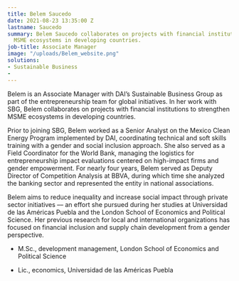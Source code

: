 ```yaml
---
title: Belem Saucedo
date: 2021-08-23 13:35:00 Z
lastname: Saucedo
summary: Belem Saucedo collaborates on projects with financial institutions to strengthen
  MSME ecosystems in developing countries.
job-title: Associate Manager
image: "/uploads/Belem_website.png"
solutions:
- Sustainable Business
- 
---
```


Belem is an Associate Manager with DAI’s Sustainable Business Group as part of the entrepreneurship team for global initiatives. In her work with SBG, Belem collaborates on projects with financial institutions to strengthen MSME ecosystems in developing countries.

Prior to joining SBG, Belem worked as a Senior Analyst on the Mexico Clean Energy Program implemented by DAI, coordinating technical and soft skills training with a gender and social inclusion approach. She also served as a Field Coordinator for the World Bank, managing the logistics for entrepreneurship impact evaluations centered on high-impact firms and gender empowerment. For nearly four years, Belem served as Deputy Director of Competition Analysis at BBVA, during which time she analyzed the banking sector and represented the entity in national associations.

Belem aims to reduce inequality and increase social impact through private sector initiatives –– an effort she pursued during her studies at Universidad de las Américas Puebla and the London School of Economics and Political Science. Her previous research for local and international organizations has focused on financial inclusion and supply chain development from a gender perspective.

* M.Sc., development management, London School of Economics and Political Science

* Lic., economics, Universidad de las Américas Puebla